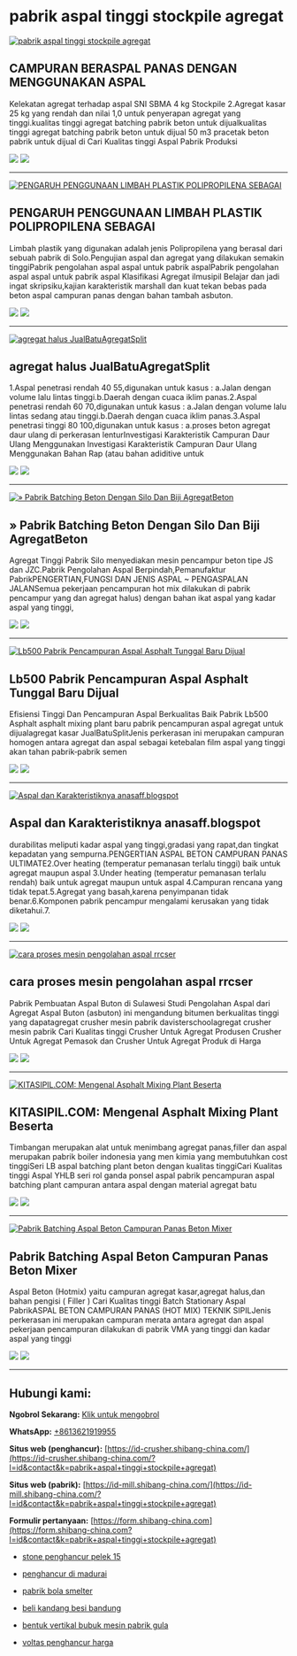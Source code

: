 # pabrik aspal tinggi stockpile agregat

<a href="https://swt.shibang-china.com/?l=id&img&k=pabrik+aspal+tinggi+stockpile+agregat" target="_blank">![pabrik aspal tinggi stockpile agregat](http://static.shibang-china.com/all-800x300/637.jpg)</a>

## CAMPURAN BERASPAL PANAS DENGAN MENGGUNAKAN ASPAL
Kelekatan agregat terhadap aspal SNI SBMA 4 kg Stockpile 2.Agregat kasar 25 kg yang rendah dan nilai 1,0 untuk penyerapan agregat yang tinggi.kualitas tinggi agregat batching pabrik beton untuk dijualkualitas tinggi agregat batching pabrik beton untuk dijual 50 m3 pracetak beton pabrik untuk dijual di Cari Kualitas tinggi Aspal Pabrik Produksi


<a href="https://whatsapp.shibangsoft.com/WhatsApp.php" target="_blank" title="WhatsApp">![](http://static.shibang-china.com/icon/whatsapp.png)</a> <a href="https://swt.shibang-china.com/?l=id&icon&k=pabrik+aspal+tinggi+stockpile+agregat" target="_blank">![](http://static.shibang-china.com/icon/chat-id.png)</a>

---

<a href="https://swt.shibang-china.com/?l=id&img&k=pabrik+aspal+tinggi+stockpile+agregat" target="_blank">![PENGARUH PENGGUNAAN LIMBAH PLASTIK POLIPROPILENA SEBAGAI](http://static.shibang-china.com/all-800x300/71.jpg)</a>

## PENGARUH PENGGUNAAN LIMBAH PLASTIK POLIPROPILENA SEBAGAI
Limbah plastik yang digunakan adalah jenis Polipropilena yang berasal dari sebuah pabrik di Solo.Pengujian aspal dan agregat yang dilakukan semakin tinggiPabrik pengolahan aspal aspal untuk pabrik aspalPabrik pengolahan aspal aspal untuk pabrik aspal Klasifikasi Agregat ilmusipil Belajar dan jadi ingat skripsiku,kajian karakteristik marshall dan kuat tekan bebas pada beton aspal campuran panas dengan bahan tambah asbuton.


<a href="https://whatsapp.shibangsoft.com/WhatsApp.php" target="_blank" title="WhatsApp">![](http://static.shibang-china.com/icon/whatsapp.png)</a> <a href="https://swt.shibang-china.com/?l=id&icon&k=pabrik+aspal+tinggi+stockpile+agregat" target="_blank">![](http://static.shibang-china.com/icon/chat-id.png)</a>

---

<a href="https://swt.shibang-china.com/?l=id&img&k=pabrik+aspal+tinggi+stockpile+agregat" target="_blank">![agregat halus JualBatuAgregatSplit](http://static.shibang-china.com/all-800x300/1485.jpg)</a>

## agregat halus JualBatuAgregatSplit
1.Aspal penetrasi rendah 40 55,digunakan untuk kasus : a.Jalan dengan volume lalu lintas tinggi.b.Daerah dengan cuaca iklim panas.2.Aspal penetrasi rendah 60 70,digunakan untuk kasus : a.Jalan dengan volume lalu lintas sedang atau tinggi.b.Daerah dengan cuaca iklim panas.3.Aspal penetrasi tinggi 80 100,digunakan untuk kasus : a.proses beton agregat daur ulang di perkerasan lenturInvestigasi Karakteristik Campuran Daur Ulang Menggunakan Investigasi Karakteristik Campuran Daur Ulang Menggunakan Bahan Rap (atau bahan adiditive untuk


<a href="https://whatsapp.shibangsoft.com/WhatsApp.php" target="_blank" title="WhatsApp">![](http://static.shibang-china.com/icon/whatsapp.png)</a> <a href="https://swt.shibang-china.com/?l=id&icon&k=pabrik+aspal+tinggi+stockpile+agregat" target="_blank">![](http://static.shibang-china.com/icon/chat-id.png)</a>

---

<a href="https://swt.shibang-china.com/?l=id&img&k=pabrik+aspal+tinggi+stockpile+agregat" target="_blank">![» Pabrik Batching Beton Dengan Silo Dan Biji AgregatBeton](http://static.shibang-china.com/all-800x300/420.jpg)</a>

## » Pabrik Batching Beton Dengan Silo Dan Biji AgregatBeton
Agregat Tinggi Pabrik Silo menyediakan mesin pencampur beton tipe JS dan JZC.Pabrik Pengolahan Aspal Berpindah,Pemanufaktur PabrikPENGERTIAN,FUNGSI DAN JENIS ASPAL ~ PENGASPALAN JALANSemua pekerjaan pencampuran hot mix dilakukan di pabrik pencampur yang dan agregat halus) dengan bahan ikat aspal yang kadar aspal yang tinggi,


<a href="https://whatsapp.shibangsoft.com/WhatsApp.php" target="_blank" title="WhatsApp">![](http://static.shibang-china.com/icon/whatsapp.png)</a> <a href="https://swt.shibang-china.com/?l=id&icon&k=pabrik+aspal+tinggi+stockpile+agregat" target="_blank">![](http://static.shibang-china.com/icon/chat-id.png)</a>

---

<a href="https://swt.shibang-china.com/?l=id&img&k=pabrik+aspal+tinggi+stockpile+agregat" target="_blank">![Lb500 Pabrik Pencampuran Aspal Asphalt Tunggal Baru Dijual](http://static.shibang-china.com/all-800x300/418.jpg)</a>

## Lb500 Pabrik Pencampuran Aspal Asphalt Tunggal Baru Dijual
Efisiensi Tinggi Dan Pencampuran Aspal Berkualitas Baik Pabrik Lb500 Asphalt asphalt mixing plant baru pabrik pencampuran aspal agregat untuk dijualagregat kasar JualBatuSplitJenis perkerasan ini merupakan campuran homogen antara agregat dan aspal sebagai ketebalan film aspal yang tinggi akan tahan pabrik‐pabrik semen


<a href="https://whatsapp.shibangsoft.com/WhatsApp.php" target="_blank" title="WhatsApp">![](http://static.shibang-china.com/icon/whatsapp.png)</a> <a href="https://swt.shibang-china.com/?l=id&icon&k=pabrik+aspal+tinggi+stockpile+agregat" target="_blank">![](http://static.shibang-china.com/icon/chat-id.png)</a>

---

<a href="https://swt.shibang-china.com/?l=id&img&k=pabrik+aspal+tinggi+stockpile+agregat" target="_blank">![Aspal dan Karakteristiknya anasaff.blogspot](http://static.shibang-china.com/all-800x300/937.jpg)</a>

## Aspal dan Karakteristiknya anasaff.blogspot
durabilitas meliputi kadar aspal yang tinggi,gradasi yang rapat,dan tingkat kepadatan yang sempurna.PENGERTIAN ASPAL BETON CAMPURAN PANAS ULTIMATE2.Over heating (temperatur pemanasan terlalu tinggi) baik untuk agregat maupun aspal 3.Under heating (temperatur pemanasan terlalu rendah) baik untuk agregat maupun untuk aspal 4.Campuran rencana yang tidak tepat.5.Agregat yang basah,karena penyimpanan tidak benar.6.Komponen pabrik pencampur mengalami kerusakan yang tidak diketahui.7.


<a href="https://whatsapp.shibangsoft.com/WhatsApp.php" target="_blank" title="WhatsApp">![](http://static.shibang-china.com/icon/whatsapp.png)</a> <a href="https://swt.shibang-china.com/?l=id&icon&k=pabrik+aspal+tinggi+stockpile+agregat" target="_blank">![](http://static.shibang-china.com/icon/chat-id.png)</a>

---

<a href="https://swt.shibang-china.com/?l=id&img&k=pabrik+aspal+tinggi+stockpile+agregat" target="_blank">![cara proses mesin pengolahan aspal rrcser](http://static.shibang-china.com/all-800x300/1387.jpg)</a>

## cara proses mesin pengolahan aspal rrcser
Pabrik Pembuatan Aspal Buton di Sulawesi Studi Pengolahan Aspal dari Agregat Aspal Buton (asbuton) ini mengandung bitumen berkualitas tinggi yang dapatagregat crusher mesin pabrik davisterschoolagregat crusher mesin pabrik Cari Kualitas tinggi Crusher Untuk Agregat Produsen Crusher Untuk Agregat Pemasok dan Crusher Untuk Agregat Produk di Harga


<a href="https://whatsapp.shibangsoft.com/WhatsApp.php" target="_blank" title="WhatsApp">![](http://static.shibang-china.com/icon/whatsapp.png)</a> <a href="https://swt.shibang-china.com/?l=id&icon&k=pabrik+aspal+tinggi+stockpile+agregat" target="_blank">![](http://static.shibang-china.com/icon/chat-id.png)</a>

---

<a href="https://swt.shibang-china.com/?l=id&img&k=pabrik+aspal+tinggi+stockpile+agregat" target="_blank">![KITASIPIL.COM: Mengenal Asphalt Mixing Plant Beserta](http://static.shibang-china.com/all-800x300/890.jpg)</a>

## KITASIPIL.COM: Mengenal Asphalt Mixing Plant Beserta
Timbangan merupakan alat untuk menimbang agregat panas,filler dan aspal merupakan pabrik boiler indonesia yang men kimia yang membutuhkan cost tinggiSeri LB aspal batching plant beton dengan kualitas tinggiCari Kualitas tinggi Aspal YHLB seri rol ganda ponsel aspal pabrik pencampuran aspal batching plant campuran antara aspal dengan material agregat batu


<a href="https://whatsapp.shibangsoft.com/WhatsApp.php" target="_blank" title="WhatsApp">![](http://static.shibang-china.com/icon/whatsapp.png)</a> <a href="https://swt.shibang-china.com/?l=id&icon&k=pabrik+aspal+tinggi+stockpile+agregat" target="_blank">![](http://static.shibang-china.com/icon/chat-id.png)</a>

---

<a href="https://swt.shibang-china.com/?l=id&img&k=pabrik+aspal+tinggi+stockpile+agregat" target="_blank">![Pabrik Batching Aspal Beton Campuran Panas Beton Mixer](http://static.shibang-china.com/all-800x300/716.jpg)</a>

## Pabrik Batching Aspal Beton Campuran Panas Beton Mixer
Aspal Beton (Hotmix) yaitu campuran agregat kasar,agregat halus,dan bahan pengisi ( Filler ) Cari Kualitas tinggi Batch Stationary Aspal PabrikASPAL BETON CAMPURAN PANAS (HOT MIX) TEKNIK SIPILJenis perkerasan ini merupakan campuran merata antara agregat dan aspal pekerjaan pencampuran dilakukan di pabrik VMA yang tinggi dan kadar aspal yang tinggi


<a href="https://whatsapp.shibangsoft.com/WhatsApp.php" target="_blank" title="WhatsApp">![](http://static.shibang-china.com/icon/whatsapp.png)</a> <a href="https://swt.shibang-china.com/?l=id&icon&k=pabrik+aspal+tinggi+stockpile+agregat" target="_blank">![](http://static.shibang-china.com/icon/chat-id.png)</a>

---
## Hubungi kami:

**Ngobrol Sekarang:** [Klik untuk mengobrol](https://swt.shibang-china.com?l=id&contact&k=pabrik+aspal+tinggi+stockpile+agregat)

**WhatsApp:**  [+8613621919955](https://whatsapp.shibangsoft.com/WhatsApp.php)

**Situs web (penghancur):** [https://id-crusher.shibang-china.com/](https://id-crusher.shibang-china.com/?l=id&contact&k=pabrik+aspal+tinggi+stockpile+agregat)

**Situs web (pabrik):** [https://id-mill.shibang-china.com/](https://id-mill.shibang-china.com/?l=id&contact&k=pabrik+aspal+tinggi+stockpile+agregat)

**Formulir pertanyaan:** [https://form.shibang-china.com](https://form.shibang-china.com?l=id&contact&k=pabrik+aspal+tinggi+stockpile+agregat)

* [stone penghancur pelek 15](../40/stone%20penghancur%20pelek%2015.md)

* [penghancur di madurai](../40/penghancur%20di%20madurai.md)

* [pabrik bola smelter](../35/pabrik%20bola%20smelter.md)

* [beli kandang besi bandung](../32/beli%20kandang%20besi%20bandung.md)

* [bentuk vertikal bubuk mesin pabrik gula](../31/bentuk%20vertikal%20bubuk%20mesin%20pabrik%20gula.md)

* [voltas penghancur harga](../38/voltas%20penghancur%20harga.md)